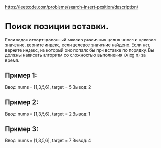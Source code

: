 https://leetcode.com/problems/search-insert-position/description/
# Поиск позиции вставки.
Если задан отсортированный массив различных целых чисел и целевое значение, верните индекс, если целевое значение найдено. Если нет, верните индекс, на который оно попало бы при вставке по порядку.
Вы должны написать алгоритм со сложностью выполнения O(log n) за время.

## Пример 1:
Ввод: nums = [1,3,5,6], target = 5
Вывод: 2

## Пример 2:
Ввод: nums = [1,3,5,6], target = 2
Вывод: 1

## Пример 3:
Ввод: nums = [1,3,5,6], target = 7
Вывод: 4